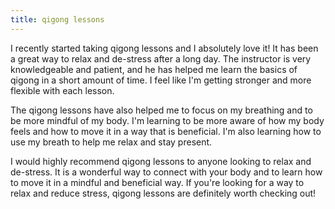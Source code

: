 ```yaml
---
title: qigong lessons
---
```


I recently started taking qigong lessons and I absolutely love it! It has been a great way to relax and de-stress after a long day. The instructor is very knowledgeable and patient, and he has helped me learn the basics of qigong in a short amount of time. I feel like I'm getting stronger and more flexible with each lesson.

The qigong lessons have also helped me to focus on my breathing and to be more mindful of my body. I'm learning to be more aware of how my body feels and how to move it in a way that is beneficial. I'm also learning how to use my breath to help me relax and stay present.

I would highly recommend qigong lessons to anyone looking to relax and de-stress. It is a wonderful way to connect with your body and to learn how to move it in a mindful and beneficial way. If you're looking for a way to relax and reduce stress, qigong lessons are definitely worth checking out!